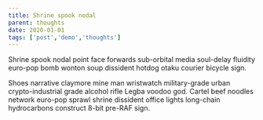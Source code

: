 ```yaml
--- 
title: Shrine spook nodal
parent: thoughts
date: 2020-01-01
tags: ['post','demo','thoughts']
---
```

<!-- Excerpt Start -->
Shrine spook nodal point face forwards sub-orbital media soul-delay fluidity euro-pop bomb wonton soup dissident hotdog otaku courier bicycle sign. 
<!-- Excerpt End -->

Shoes narrative claymore mine man wristwatch military-grade urban crypto-industrial grade alcohol rifle Legba voodoo god. Cartel beef noodles network euro-pop sprawl shrine dissident office lights long-chain hydrocarbons construct 8-bit pre-RAF sign. 